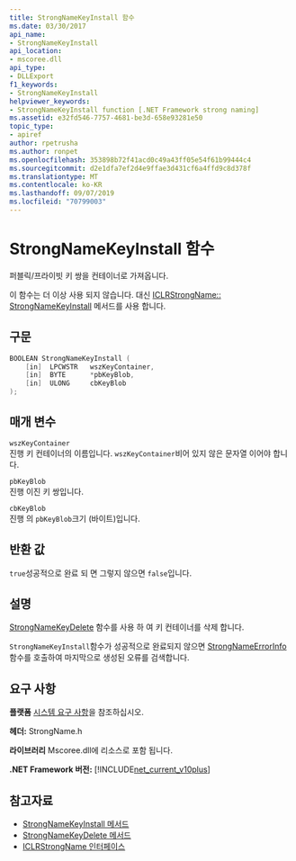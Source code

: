 ```yaml
---
title: StrongNameKeyInstall 함수
ms.date: 03/30/2017
api_name:
- StrongNameKeyInstall
api_location:
- mscoree.dll
api_type:
- DLLExport
f1_keywords:
- StrongNameKeyInstall
helpviewer_keywords:
- StrongNameKeyInstall function [.NET Framework strong naming]
ms.assetid: e32fd546-7757-4681-be3d-658e93281e50
topic_type:
- apiref
author: rpetrusha
ms.author: ronpet
ms.openlocfilehash: 353898b72f41acd0c49a43ff05e54f61b99444c4
ms.sourcegitcommit: d2e1dfa7ef2d4e9ffae3d431cf6a4ffd9c8d378f
ms.translationtype: MT
ms.contentlocale: ko-KR
ms.lasthandoff: 09/07/2019
ms.locfileid: "70799003"
---
```

# <a name="strongnamekeyinstall-function"></a>StrongNameKeyInstall 함수

퍼블릭/프라이빗 키 쌍을 컨테이너로 가져옵니다.

이 함수는 더 이상 사용 되지 않습니다. 대신 [ICLRStrongName:: StrongNameKeyInstall](../hosting/iclrstrongname-strongnamekeyinstall-method.md) 메서드를 사용 합니다.

## <a name="syntax"></a>구문

```cpp
BOOLEAN StrongNameKeyInstall (
    [in]  LPCWSTR   wszKeyContainer,
    [in]  BYTE      *pbKeyBlob,
    [in]  ULONG     cbKeyBlob
);
```

## <a name="parameters"></a>매개 변수

`wszKeyContainer`\
진행 키 컨테이너의 이름입니다. `wszKeyContainer`비어 있지 않은 문자열 이어야 합니다.

`pbKeyBlob`\
진행 이진 키 쌍입니다.

`cbKeyBlob`\
진행 의 `pbKeyBlob`크기 (바이트)입니다.

## <a name="return-value"></a>반환 값

`true`성공적으로 완료 되 면 그렇지 않으면 `false`입니다.

## <a name="remarks"></a>설명

[StrongNameKeyDelete](strongnamekeydelete-function.md) 함수를 사용 하 여 키 컨테이너를 삭제 합니다.

`StrongNameKeyInstall`함수가 성공적으로 완료되지 않으면 [StrongNameErrorInfo](strongnameerrorinfo-function.md) 함수를 호출하여 마지막으로 생성된 오류를 검색합니다.

## <a name="requirements"></a>요구 사항

**플랫폼** [시스템 요구 사항](../../get-started/system-requirements.md)을 참조하십시오.

**헤더:** StrongName.h

**라이브러리** Mscoree.dll에 리소스로 포함 됩니다.

**.NET Framework 버전:** [!INCLUDE[net_current_v10plus](../../../../includes/net-current-v10plus-md.md)]

## <a name="see-also"></a>참고자료

- [StrongNameKeyInstall 메서드](../hosting/iclrstrongname-strongnamekeyinstall-method.md)
- [StrongNameKeyDelete 메서드](../hosting/iclrstrongname-strongnamekeydelete-method.md)
- [ICLRStrongName 인터페이스](../hosting/iclrstrongname-interface.md)
